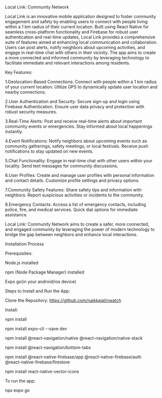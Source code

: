 Local Link: Community Network

Local Link is an innovative mobile application designed to foster community engagement and safety by enabling users to connect with people living within a 1 km radius of their current location. Built using React Native for seamless cross-platform functionality and Firebase for robust user authentication and real-time updates, Local Link provides a comprehensive suite of features aimed at enhancing local communication and collaboration. Users can post alerts, notify neighbors about upcoming activities, and engage in real-time chat with others in their vicinity. The app aims to create a more connected and informed community by leveraging technology to facilitate immediate and relevant interactions among residents.

Key Features:

1.Geolocation-Based Connections:
Connect with people within a 1 km radius of your current location.
Utilize GPS to dynamically update user location and nearby connections.

2.User Authentication and Security:
Secure sign-up and login using Firebase Authentication.
Ensure user data privacy and protection with robust security measures.

3.Real-Time Alerts:
Post and receive real-time alerts about important community events or emergencies.
Stay informed about local happenings instantly.

4.Event Notifications:
Notify neighbors about upcoming events such as community gatherings, safety meetings, or local festivals.
Receive push notifications to stay updated on new events.

5.Chat Functionality:
Engage in real-time chat with other users within your locality.
Send text messages for community discussions.

6.User Profiles:
Create and manage user profiles with personal information and contact details.
Customize profile settings and privacy options.

7.Community Safety Features:
Share safety tips and information with neighbors.
Report suspicious activities or incidents to the community.

8.Emergency Contacts:
Access a list of emergency contacts, including police, fire, and medical services.
Quick dial options for immediate assistance.

Local Link: Community Network aims to create a safer, more connected, and engaged community by leveraging the power of modern technology to bridge the gap between neighbors and enhance local interactions.

Installation Process

Prerequisites:

Node.js installed

npm (Node Package Manager) installed 

Expo go(in your android/ios device)


Steps to Install and Run the App:

Clone the Repository:
https://github.com/naikkajal/nwatch


Install:

npm install

npm install expo-cli --save dev

npm install @react-navigation/native @react-navigation/native-stack

npm install @react-navigation/bottom-tabs

npm install @react-native-firebase/app @react-native-firebase/auth @react-native-firebase/firestore

npm install react-native-vector-icons



To run the app:

npx expo go
